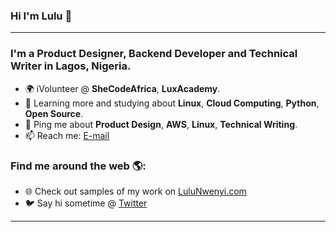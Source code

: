 ### Hi I'm Lulu 👋

---

### I'm a Product Designer, Backend Developer and Technical Writer in Lagos, Nigeria.

- 🌍 iVolunteer @ **SheCodeAfrica**, **LuxAcademy**.
- 🌱 Learning more and studying about **Linux**, **Cloud Computing**, **Python**,  **Open Source**.
- 💬 Ping me about **Product Design**, **AWS**, **Linux**, **Technical Writing**.
- 📫 Reach me: [E-mail](mailto:oluchi@lulunwenyi.com)


### Find me around the web 🌎:

- 🌐 Check out samples of my work on [LuluNwenyi.com](https://lulunwenyi.com)
- 🐦 Say hi sometime @ [Twitter](https://twitter.com/lulunwenyi)

---
